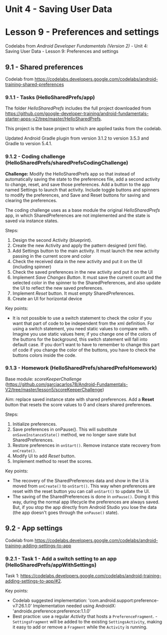 # Unit 4 - Saving User Data

# Lesson 9 - Preferences and settings

Codelabs from *Android Developer Fundamentals (Version 2)* - Unit 4: Saving User Data - Lesson 9: Preferences and settings

## 9.1 - Shared preferences

Codelab from https://codelabs.developers.google.com/codelabs/android-training-shared-preferences

### 9.1.1 - Tasks (HelloSharedPrefs/app)

The folder *HelloSharedPrefs* includes the full project downloaded from https://github.com/google-developer-training/android-fundamentals-starter-apps-v2/tree/master/HelloSharedPrefs.

This project is the base project to which are applied tasks from the  codelab.

Updated Android Gradle plugin from version 3.1.2 to version 3.5.3 and Gradle to version 5.4.1.

### 9.1.2 - Coding challenge (HelloSharedPrefs/sharedPrefsCodingChallenge)

**Challenge:** Modify the HelloSharedPrefs app so that instead of automatically saving the state to the preferences file, add a second activity to change, reset, and save those preferences. Add a button to the app named Settings to launch that activity. Include toggle buttons and spinners to modify the preferences, and Save and Reset buttons for saving and clearing the preferences.

The coding challenge uses as a base module the original *HelloSharedPrefs* app, in which SharedPreferences are not implemented and the state is saved via instance states.

Steps:
  1. Design the second Activity (blueprint).
  2. Create the new Activity and apply the pattern designed (xml file).
  3. Add Settings button to the main activity. It must launch the new activity passing in the current score and color
  4. Check the received data in the new activity and put it on the UI (including spinner)
  5. Check the saved preferences in the new activity and put it on the UI
  6. Implement *Save Changes Button*. It must save the current count and the selected color in the spinner to the SharedPreferences, and also update the UI to reflect the new saved preferences.
  7. Implement *Reset* button. It must empty SharedPreferences.
  8. Create an UI for horizontal device
  
  
Key points:
  - It is not possible to use a switch statement to check the color if you want that part of code to be independent from the xml definition.
    For using a switch statement, you need static values to compare with. Imagine you use static values here; if you change one of the colors of the buttons for the background, this switch statement will fall into default case. If you don't want to have to remember to change this part of code if you change the color of the buttons, you have to check the buttons colors inside the code.

### 9.1.3 - Homework (HelloSharedPrefs/sharedPrefsHomework)

Base module: *scoreKeeperChallenge* (https://github.com/garciacarlos78/Android-Fundamentals-V2/tree/master/lesson5/scoreKeeperChallenge)

Aim: replace saved instance state with shared preferences. Add a **Reset** button that resets the score values to 0 and clears shared preferences.

Steps:
  1. Initialize preferences.
  2. Save preferences in onPause(). This will substitute `onSaveInstanceState()` method, we no longer save state but SharedPreferences.
  3. Restore preferences in `onStart()`. Remove instance state recovery from `onCreate()`.
  4. Modify UI to add *Reset* button.
  5. Implement method to reset the scores.
  
Key points:
  - The recovery of the SharedPreferences data and show in the UI is moved from `onCreate()` to `onStart()`. This way when preferences are reset with the reset button you can call `onStart()` to update the UI.
  - The saving of the SharedPreferences is done in `onPause()`. Doing it this way, during the normal app lifecycle the preferences are always saved. But, if you stop the app directly from Android Studio you lose the data (the app doesn't goes through the `onPause()` state).   
                                   
## 9.2 - App settings

Codelab from https://codelabs.developers.google.com/codelabs/android-training-adding-settings-to-app

### 9.2.1 - Task 1 - Add a switch setting to an app (HelloSharedPrefs/appWithSettings)

Task 1: https://codelabs.developers.google.com/codelabs/android-training-adding-settings-to-app/#2.

Key points:
  - Codelab suggested implementation: 'com.android.support:preference-v7:26.1.0'
    Implementation needed using AndroidX: 'androidx.preference:preference:1.1.0'
  - Best practice: use a regular *Activity* that hosts a `PreferenceFragment`. 
  -`SettingsFragment` will be added to the existing `SettingsActivity`, making it easy to add or remove a `Fragment` while the `Activity` is running.                                    